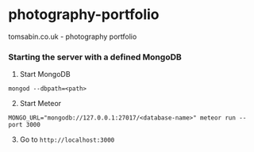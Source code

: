 photography-portfolio
=====================

tomsabin.co.uk - photography portfolio

### Starting the server with a defined MongoDB

1) Start MongoDB

`mongod --dbpath=<path>`

2) Start Meteor

`MONGO_URL="mongodb://127.0.0.1:27017/<database-name>" meteor run --port 3000`

3) Go to `http://localhost:3000`
